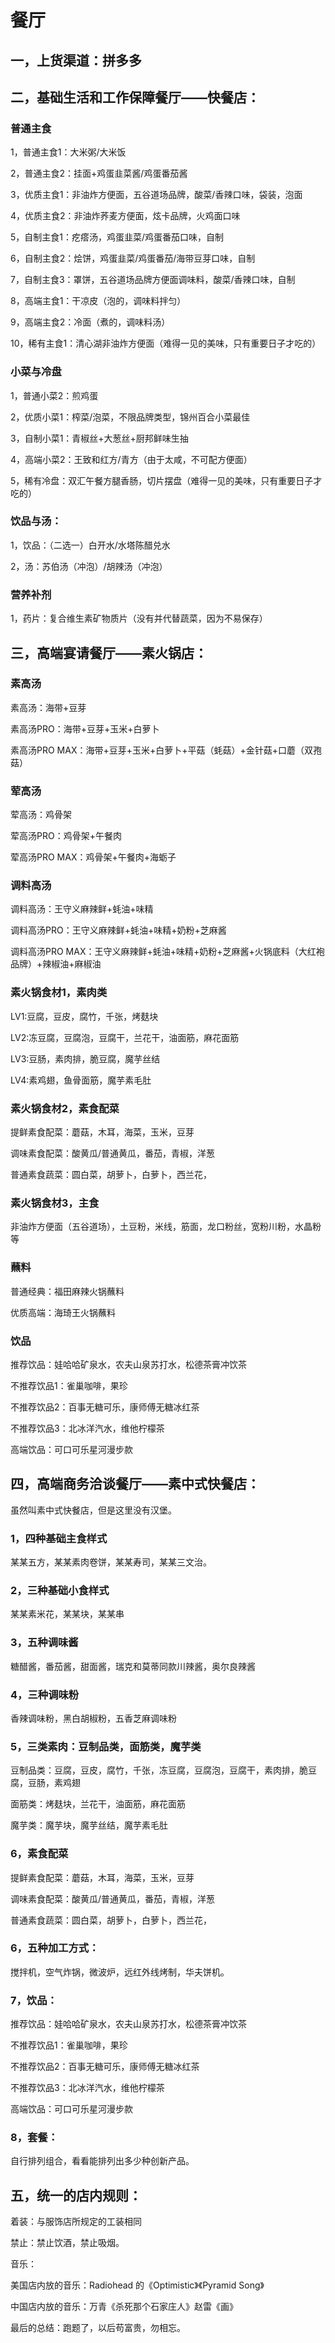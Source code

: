 # 餐厅

## 一，上货渠道：拼多多

## 二，基础生活和工作保障餐厅——快餐店：

### 普通主食

1，普通主食1：大米粥/大米饭

2，普通主食2：挂面+鸡蛋韭菜酱/鸡蛋番茄酱

3，优质主食1：非油炸方便面，五谷道场品牌，酸菜/香辣口味，袋装，泡面

4，优质主食2：非油炸荞麦方便面，炫卡品牌，火鸡面口味

5，自制主食1：疙瘩汤，鸡蛋韭菜/鸡蛋番茄口味，自制

6，自制主食2：烩饼，鸡蛋韭菜/鸡蛋番茄/海带豆芽口味，自制

7，自制主食3：罩饼，五谷道场品牌方便面调味料，酸菜/香辣口味，自制

8，高端主食1：干凉皮（泡的，调味料拌匀）

9，高端主食2：冷面（煮的，调味料汤）

10，稀有主食1：清心湖非油炸方便面（难得一见的美味，只有重要日子才吃的）

### 小菜与冷盘

1，普通小菜2：煎鸡蛋

2，优质小菜1：榨菜/泡菜，不限品牌类型，锦州百合小菜最佳

3，自制小菜1：青椒丝+大葱丝+厨邦鲜味生抽

4，高端小菜2：王致和红方/青方（由于太咸，不可配方便面）

5，稀有冷盘：双汇午餐方腿香肠，切片摆盘（难得一见的美味，只有重要日子才吃的）

### 饮品与汤：

1，饮品：（二选一）白开水/水塔陈醋兑水

2，汤：苏伯汤（冲泡）/胡辣汤（冲泡）

### 营养补剂

1，药片：复合维生素矿物质片（没有并代替蔬菜，因为不易保存）

## 三，高端宴请餐厅——素火锅店：

### 素高汤

素高汤：海带+豆芽

素高汤PRO：海带+豆芽+玉米+白萝卜

素高汤PRO MAX：海带+豆芽+玉米+白萝卜+平菇（蚝菇）+金针菇+口蘑（双孢菇）

### 荤高汤

荤高汤：鸡骨架

荤高汤PRO：鸡骨架+午餐肉

荤高汤PRO MAX：鸡骨架+午餐肉+海蛎子

### 调料高汤

调料高汤：王守义麻辣鲜+蚝油+味精

调料高汤PRO：王守义麻辣鲜+蚝油+味精+奶粉+芝麻酱

调料高汤PRO MAX：王守义麻辣鲜+蚝油+味精+奶粉+芝麻酱+火锅底料（大红袍品牌）+辣椒油+麻椒油

### 素火锅食材1，素肉类

LV1:豆腐，豆皮，腐竹，千张，烤麸块

LV2:冻豆腐，豆腐泡，豆腐干，兰花干，油面筋，麻花面筋

LV3:豆肠，素肉排，脆豆腐，魔芋丝结

LV4:素鸡翅，鱼骨面筋，魔芋素毛肚

### 素火锅食材2，素食配菜

提鲜素食配菜：蘑菇，木耳，海菜，玉米，豆芽

调味素食配菜：酸黄瓜/普通黄瓜，番茄，青椒，洋葱

普通素食蔬菜：圆白菜，胡萝卜，白萝卜，西兰花，

### 素火锅食材3，主食

非油炸方便面（五谷道场），土豆粉，米线，筋面，龙口粉丝，宽粉川粉，水晶粉等

### 蘸料

普通经典：福田麻辣火锅蘸料

优质高端：海琦王火锅蘸料

### 饮品

推荐饮品：娃哈哈矿泉水，农夫山泉苏打水，松德茶膏冲饮茶

不推荐饮品1：雀巢咖啡，果珍

不推荐饮品2：百事无糖可乐，康师傅无糖冰红茶

不推荐饮品3：北冰洋汽水，维他柠檬茶

高端饮品：可口可乐星河漫步款

## 四，高端商务洽谈餐厅——素中式快餐店：

虽然叫素中式快餐店，但是这里没有汉堡。

### 1，四种基础主食样式

某某五方，某某素肉卷饼，某某寿司，某某三文治。

### 2，三种基础小食样式

某某素米花，某某块，某某串

### 3，五种调味酱

糖醋酱，番茄酱，甜面酱，瑞克和莫蒂同款川辣酱，奥尔良辣酱

### 4，三种调味粉

香辣调味粉，黑白胡椒粉，五香芝麻调味粉

### 5，三类素肉：豆制品类，面筋类，魔芋类

豆制品类：豆腐，豆皮，腐竹，千张，冻豆腐，豆腐泡，豆腐干，素肉排，脆豆腐，豆肠，素鸡翅

面筋类：烤麸块，兰花干，油面筋，麻花面筋

魔芋类：魔芋块，魔芋丝结，魔芋素毛肚

### 6，素食配菜

提鲜素食配菜：蘑菇，木耳，海菜，玉米，豆芽

调味素食配菜：酸黄瓜/普通黄瓜，番茄，青椒，洋葱

普通素食蔬菜：圆白菜，胡萝卜，白萝卜，西兰花，

### 6，五种加工方式：

搅拌机，空气炸锅，微波炉，远红外线烤制，华夫饼机。

### 7，饮品：

推荐饮品：娃哈哈矿泉水，农夫山泉苏打水，松德茶膏冲饮茶

不推荐饮品1：雀巢咖啡，果珍

不推荐饮品2：百事无糖可乐，康师傅无糖冰红茶

不推荐饮品3：北冰洋汽水，维他柠檬茶

高端饮品：可口可乐星河漫步款

### 8，套餐：

自行排列组合，看看能排列出多少种创新产品。

## 五，统一的店内规则：

着装：与服饰店所规定的工装相同

禁止：禁止饮酒，禁止吸烟。

音乐：

美国店内放的音乐：Radiohead 的《Optimistic》《Pyramid Song》

中国店内放的音乐：万青《杀死那个石家庄人》赵雷《画》

最后的总结：跑题了，以后苟富贵，勿相忘。
